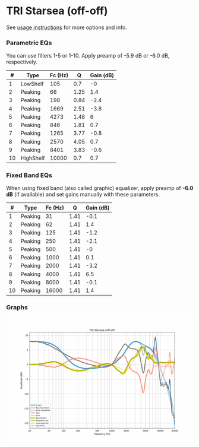 # TRI Starsea (off-off)
See [usage instructions](https://github.com/jaakkopasanen/AutoEq#usage) for more options and info.

### Parametric EQs
You can use filters 1-5 or 1-10. Apply preamp of -5.9 dB or -6.0 dB, respectively.

|   # | Type      |   Fc (Hz) |    Q |   Gain (dB) |
|-----|-----------|-----------|------|-------------|
|   1 | LowShelf  |       105 | 0.7  |        -0   |
|   2 | Peaking   |        66 | 1.25 |         1.4 |
|   3 | Peaking   |       198 | 0.84 |        -2.4 |
|   4 | Peaking   |      1669 | 2.51 |        -3.8 |
|   5 | Peaking   |      4273 | 1.48 |         6   |
|   6 | Peaking   |       846 | 1.81 |         0.7 |
|   7 | Peaking   |      1265 | 3.77 |        -0.8 |
|   8 | Peaking   |      2570 | 4.05 |         0.7 |
|   9 | Peaking   |      8401 | 3.83 |        -0.6 |
|  10 | HighShelf |     10000 | 0.7  |         0.7 |

### Fixed Band EQs
When using fixed band (also called graphic) equalizer, apply preamp of **-6.0 dB** (if available) and set gains manually with these parameters.

|   # | Type    |   Fc (Hz) |    Q |   Gain (dB) |
|-----|---------|-----------|------|-------------|
|   1 | Peaking |        31 | 1.41 |        -0.1 |
|   2 | Peaking |        62 | 1.41 |         1.4 |
|   3 | Peaking |       125 | 1.41 |        -1.2 |
|   4 | Peaking |       250 | 1.41 |        -2.1 |
|   5 | Peaking |       500 | 1.41 |        -0   |
|   6 | Peaking |      1000 | 1.41 |         0.1 |
|   7 | Peaking |      2000 | 1.41 |        -3.2 |
|   8 | Peaking |      4000 | 1.41 |         6.5 |
|   9 | Peaking |      8000 | 1.41 |        -0.1 |
|  10 | Peaking |     16000 | 1.41 |         1.4 |

### Graphs
![](./TRI%20Starsea%20(off-off).png)
